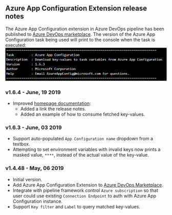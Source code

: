 ## Azure App Configuration Extension release notes

The Azure App Configuration extension in Azure DevOps pipeline has been published to [Azure DevOps marketplace](https://marketplace.visualstudio.com/items?itemName=AzureAppConfiguration.azure-app-configuration-task&ssr=false#overview). The version of the Azure App Configuration task being used will print to the console when the task is executed: ![sample](pictures/AzureDevOpsExtensionVersionSample.PNG)

### v1.6.4 - June, 19 2019
* Improved [homepage documentation](https://marketplace.visualstudio.com/items?itemName=AzureAppConfiguration.azure-app-configuration-task):
  * Added a link the release notes.
  * Added an example of how to consume fetched key-values.

### v1.6.3 - June, 03 2019
* Support auto-populated `App Configuration name` dropdown from a textbox.
* Attempting to set environment variables with invalid keys now prints a masked value, `****`, instead of the actual value of the key-value.

### v1.4.48 - May, 06 2019
* Initial version.
* Add Azure App Configuration Extension to [Azure DevOps Marketplace](https://marketplace.visualstudio.com/).
* Integrate with pipeline framework control `Azure subscription` so that user could use existing `Connection Endpoint` to auth with Azure App Configuration instance.
* Support `Key filter` and `Label` to query matched key-values.


